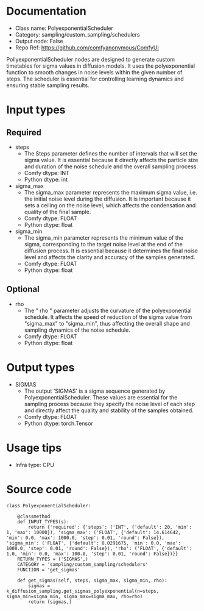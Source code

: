 # Documentation
- Class name: PolyexponentialScheduler
- Category: sampling/custom_sampling/schedulers
- Output node: False
- Repo Ref: https://github.com/comfyanonymous/ComfyUI

PollyexponentialScheduler nodes are designed to generate custom timetables for sigma values in diffusion models. It uses the polyexponential function to smooth changes in noise levels within the given number of steps. The scheduler is essential for controlling learning dynamics and ensuring stable sampling results.

# Input types
## Required
- steps
    - The Steps parameter defines the number of intervals that will set the sigma value. It is essential because it directly affects the particle size and duration of the noise schedule and the overall sampling process.
    - Comfy dtype: INT
    - Python dtype: int
- sigma_max
    - The sigma_max parameter represents the maximum sigma value, i.e. the initial noise level during the diffusion. It is important because it sets a ceiling on the noise level, which affects the condensation and quality of the final sample.
    - Comfy dtype: FLOAT
    - Python dtype: float
- sigma_min
    - The sigma_min parameter represents the minimum value of the sigma, corresponding to the target noise level at the end of the diffusion process. It is essential because it determines the final noise level and affects the clarity and accuracy of the samples generated.
    - Comfy dtype: FLOAT
    - Python dtype: float
## Optional
- rho
    - The " rho " parameter adjusts the curvature of the polyexponential schedule. It affects the speed of reduction of the sigma value from "sigma_max" to "sigma_min", thus affecting the overall shape and sampling dynamics of the noise schedule.
    - Comfy dtype: FLOAT
    - Python dtype: float

# Output types
- SIGMAS
    - The output 'SIGMAS' is a sigma sequence generated by PolyexponentialScheduler. These values are essential for the sampling process because they specify the noise level of each step and directly affect the quality and stability of the samples obtained.
    - Comfy dtype: FLOAT
    - Python dtype: torch.Tensor

# Usage tips
- Infra type: CPU

# Source code
```
class PolyexponentialScheduler:

    @classmethod
    def INPUT_TYPES(s):
        return {'required': {'steps': ('INT', {'default': 20, 'min': 1, 'max': 10000}), 'sigma_max': ('FLOAT', {'default': 14.614642, 'min': 0.0, 'max': 1000.0, 'step': 0.01, 'round': False}), 'sigma_min': ('FLOAT', {'default': 0.0291675, 'min': 0.0, 'max': 1000.0, 'step': 0.01, 'round': False}), 'rho': ('FLOAT', {'default': 1.0, 'min': 0.0, 'max': 100.0, 'step': 0.01, 'round': False})}}
    RETURN_TYPES = ('SIGMAS',)
    CATEGORY = 'sampling/custom_sampling/schedulers'
    FUNCTION = 'get_sigmas'

    def get_sigmas(self, steps, sigma_max, sigma_min, rho):
        sigmas = k_diffusion_sampling.get_sigmas_polyexponential(n=steps, sigma_min=sigma_min, sigma_max=sigma_max, rho=rho)
        return (sigmas,)
```